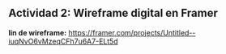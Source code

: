 ## Actividad 2: Wireframe digital en Framer
**lin de wireframe:**
https://framer.com/projects/Untitled--iuqNvO6vMzeqCFh7u6A7-ELt5d

